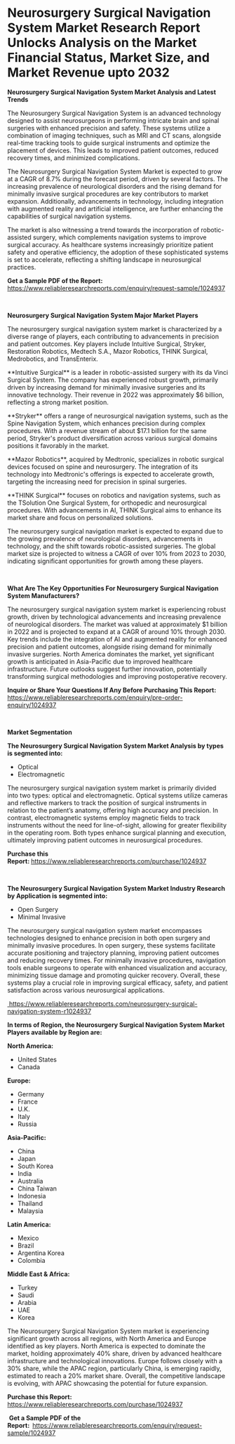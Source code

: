 <p><h1>Neurosurgery Surgical Navigation System Market Research Report Unlocks Analysis on the Market Financial Status, Market Size, and Market Revenue upto 2032</h1></p><p><strong>Neurosurgery Surgical Navigation System Market Analysis and Latest Trends</strong></p>
<p><p>The Neurosurgery Surgical Navigation System is an advanced technology designed to assist neurosurgeons in performing intricate brain and spinal surgeries with enhanced precision and safety. These systems utilize a combination of imaging techniques, such as MRI and CT scans, alongside real-time tracking tools to guide surgical instruments and optimize the placement of devices. This leads to improved patient outcomes, reduced recovery times, and minimized complications. </p><p>The Neurosurgery Surgical Navigation System Market is expected to grow at a CAGR of 8.7% during the forecast period, driven by several factors. The increasing prevalence of neurological disorders and the rising demand for minimally invasive surgical procedures are key contributors to market expansion. Additionally, advancements in technology, including integration with augmented reality and artificial intelligence, are further enhancing the capabilities of surgical navigation systems. </p><p>The market is also witnessing a trend towards the incorporation of robotic-assisted surgery, which complements navigation systems to improve surgical accuracy. As healthcare systems increasingly prioritize patient safety and operative efficiency, the adoption of these sophisticated systems is set to accelerate, reflecting a shifting landscape in neurosurgical practices.</p></p>
<p><strong>Get a Sample PDF of the Report:&nbsp;</strong> <a href="https://www.reliableresearchreports.com/enquiry/request-sample/1024937?utm_campaign=2803&utm_medium=2&utm_source=Github&utm_content=ia&utm_term=18042025&utm_id=neurosurgery-surgical-navigation-system">https://www.reliableresearchreports.com/enquiry/request-sample/1024937</a></p>
<p>&nbsp;</p>
<p><strong>Neurosurgery Surgical Navigation System Major Market Players</strong></p>
<p><p>The neurosurgery surgical navigation system market is characterized by a diverse range of players, each contributing to advancements in precision and patient outcomes. Key players include Intuitive Surgical, Stryker, Restoration Robotics, Medtech S.A., Mazor Robotics, THINK Surgical, Medrobotics, and TransEnterix.</p><p>**Intuitive Surgical** is a leader in robotic-assisted surgery with its da Vinci Surgical System. The company has experienced robust growth, primarily driven by increasing demand for minimally invasive surgeries and its innovative technology. Their revenue in 2022 was approximately $6 billion, reflecting a strong market position.</p><p>**Stryker** offers a range of neurosurgical navigation systems, such as the Spine Navigation System, which enhances precision during complex procedures. With a revenue stream of about $17.1 billion for the same period, Stryker's product diversification across various surgical domains positions it favorably in the market.</p><p>**Mazor Robotics**, acquired by Medtronic, specializes in robotic surgical devices focused on spine and neurosurgery. The integration of its technology into Medtronic's offerings is expected to accelerate growth, targeting the increasing need for precision in spinal surgeries.</p><p>**THINK Surgical** focuses on robotics and navigation systems, such as the TSolution One Surgical System, for orthopedic and neurosurgical procedures. With advancements in AI, THINK Surgical aims to enhance its market share and focus on personalized solutions.</p><p>The neurosurgery surgical navigation market is expected to expand due to the growing prevalence of neurological disorders, advancements in technology, and the shift towards robotic-assisted surgeries. The global market size is projected to witness a CAGR of over 10% from 2023 to 2030, indicating significant opportunities for growth among these players.</p></p>
<p>&nbsp;</p>
<p><strong>What Are The Key Opportunities For Neurosurgery Surgical Navigation System Manufacturers?</strong></p>
<p><p>The neurosurgery surgical navigation system market is experiencing robust growth, driven by technological advancements and increasing prevalence of neurological disorders. The market was valued at approximately $1 billion in 2022 and is projected to expand at a CAGR of around 10% through 2030. Key trends include the integration of AI and augmented reality for enhanced precision and patient outcomes, alongside rising demand for minimally invasive surgeries. North America dominates the market, yet significant growth is anticipated in Asia-Pacific due to improved healthcare infrastructure. Future outlooks suggest further innovation, potentially transforming surgical methodologies and improving postoperative recovery.</p></p>
<p><strong>Inquire or Share Your Questions If Any Before Purchasing This Report:</strong> <a href="https://www.reliableresearchreports.com/enquiry/pre-order-enquiry/1024937?utm_campaign=2803&utm_medium=2&utm_source=Github&utm_content=ia&utm_term=18042025&utm_id=neurosurgery-surgical-navigation-system">https://www.reliableresearchreports.com/enquiry/pre-order-enquiry/1024937</a></p>
<p>&nbsp;</p>
<p><strong>Market Segmentation</strong></p>
<p><strong>The Neurosurgery Surgical Navigation System Market Analysis by types is segmented into:</strong></p>
<p><ul><li>Optical</li><li>Electromagnetic</li></ul></p>
<p><p>The neurosurgery surgical navigation system market is primarily divided into two types: optical and electromagnetic. Optical systems utilize cameras and reflective markers to track the position of surgical instruments in relation to the patient’s anatomy, offering high accuracy and precision. In contrast, electromagnetic systems employ magnetic fields to track instruments without the need for line-of-sight, allowing for greater flexibility in the operating room. Both types enhance surgical planning and execution, ultimately improving patient outcomes in neurosurgical procedures.</p></p>
<p><strong>Purchase this Report:&nbsp;</strong><a href="https://www.reliableresearchreports.com/purchase/1024937?utm_campaign=2803&utm_medium=2&utm_source=Github&utm_content=ia&utm_term=18042025&utm_id=neurosurgery-surgical-navigation-system">https://www.reliableresearchreports.com/purchase/1024937</a></p>
<p>&nbsp;</p>
<p><strong>The Neurosurgery Surgical Navigation System Market Industry Research by Application is segmented into:</strong></p>
<p><ul><li>Open Surgery</li><li>Minimal Invasive</li></ul></p>
<p><p>The neurosurgery surgical navigation system market encompasses technologies designed to enhance precision in both open surgery and minimally invasive procedures. In open surgery, these systems facilitate accurate positioning and trajectory planning, improving patient outcomes and reducing recovery times. For minimally invasive procedures, navigation tools enable surgeons to operate with enhanced visualization and accuracy, minimizing tissue damage and promoting quicker recovery. Overall, these systems play a crucial role in improving surgical efficacy, safety, and patient satisfaction across various neurosurgical applications.</p></p>
<p><a href="https://www.reliableresearchreports.com/neurosurgery-surgical-navigation-system-r1024937?utm_campaign=2803&utm_medium=2&utm_source=Github&utm_content=ia&utm_term=18042025&utm_id=neurosurgery-surgical-navigation-system">&nbsp;https://www.reliableresearchreports.com/neurosurgery-surgical-navigation-system-r1024937</a></p>
<p><strong>In terms of Region, the Neurosurgery Surgical Navigation System Market Players available by Region are:</strong></p>
<p>
    <p> <strong> North America: </strong>
        <ul>
            <li>United States</li>
            <li>Canada</li>
        </ul>
        </p> 
    <p> <strong> Europe: </strong>
        <ul>
            <li>Germany</li>
            <li>France</li>
            <li>U.K.</li>
            <li>Italy</li>
            <li>Russia</li>
        </ul>
        </p> 
    <p> <strong> Asia-Pacific: </strong>
        <ul>
            <li>China</li>
            <li>Japan</li>
            <li>South Korea</li>
            <li>India</li>
            <li>Australia</li>
            <li>China Taiwan</li>
            <li>Indonesia</li>
            <li>Thailand</li>
            <li>Malaysia</li>
        </ul>
        </p> 
    <p> <strong> Latin America: </strong>
        <ul>
            <li>Mexico</li>
            <li>Brazil</li>
            <li>Argentina Korea</li>
            <li>Colombia</li>
        </ul>
        </p> 
    <p> <strong> Middle East & Africa: </strong>
        <ul>
            <li>Turkey</li>
            <li>Saudi</li>
            <li>Arabia</li>
            <li>UAE</li>
            <li>Korea</li>
        </ul>
    </p>
    </p>
<p><p>The Neurosurgery Surgical Navigation System market is experiencing significant growth across all regions, with North America and Europe identified as key players. North America is expected to dominate the market, holding approximately 40% share, driven by advanced healthcare infrastructure and technological innovations. Europe follows closely with a 30% share, while the APAC region, particularly China, is emerging rapidly, estimated to reach a 20% market share. Overall, the competitive landscape is evolving, with APAC showcasing the potential for future expansion.</p></p>
<p><strong>Purchase this Report: </strong><a href="https://www.reliableresearchreports.com/purchase/1024937?utm_campaign=2803&utm_medium=2&utm_source=Github&utm_content=ia&utm_term=18042025&utm_id=neurosurgery-surgical-navigation-system">https://www.reliableresearchreports.com/purchase/1024937</a></p>
<p>&nbsp;<strong>Get a Sample PDF of the Report:&nbsp;&nbsp;</strong><a href="https://www.reliableresearchreports.com/enquiry/request-sample/1024937?utm_campaign=2803&utm_medium=2&utm_source=Github&utm_content=ia&utm_term=18042025&utm_id=neurosurgery-surgical-navigation-system">https://www.reliableresearchreports.com/enquiry/request-sample/1024937</a></p>
<p><strong></strong></p>
<p><p></p><p></p><p></p></p>